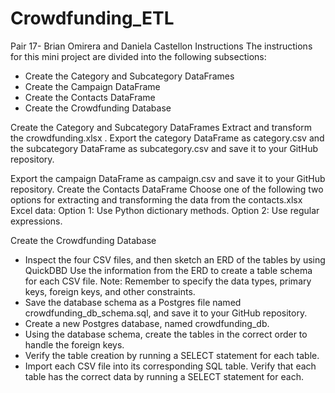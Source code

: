 # Crowdfunding_ETL
Pair 17- Brian Omirera and Daniela Castellon
Instructions
The instructions for this mini project are divided into the following subsections:
- Create the Category and Subcategory DataFrames
- Create the Campaign DataFrame
- Create the Contacts DataFrame
- Create the Crowdfunding Database


Create the Category and Subcategory DataFrames
Extract and transform the crowdfunding.xlsx . Export the category DataFrame as category.csv  and the subcategory DataFrame as subcategory.csv and save it to your GitHub repository.

Export the campaign DataFrame as campaign.csv and save it to your GitHub repository.
Create the Contacts DataFrame
Choose one of the following two options for extracting and transforming the data from the contacts.xlsx Excel data:
Option 1: Use Python dictionary methods.
Option 2: Use regular expressions.


Create the Crowdfunding Database
- Inspect the four CSV files, and then sketch an ERD of the tables by using QuickDBD
Use the information from the ERD to create a table schema for each CSV file.
Note: Remember to specify the data types, primary keys, foreign keys, and other constraints.
- Save the database schema as a Postgres file named crowdfunding_db_schema.sql, and save it to your GitHub repository.
- Create a new Postgres database, named crowdfunding_db.
- Using the database schema, create the tables in the correct order to handle the foreign keys.
- Verify the table creation by running a SELECT statement for each table.
- Import each CSV file into its corresponding SQL table.
Verify that each table has the correct data by running a SELECT statement for each.
